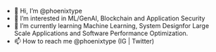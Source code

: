 - 👋 Hi, I’m @phoenixtype
- 👀 I’m interested in ML/GenAI, Blockchain and Application Security
- 🌱 I’m currently learning Machine Learning, System Designfor Large Scale Applications and Software Performance Optimization.
- 📫 How to reach me @phoenixtype (IG | Twitter)

<!---
phoenixtype/phoenixtype is a ✨ special ✨ repository because its `README.md` (this file) appears on your GitHub profile.
You can click the Preview link to take a look at your changes.
--->
